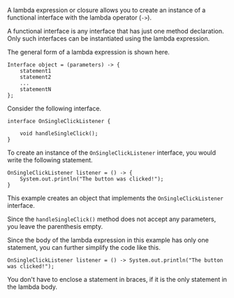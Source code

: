 A lambda expression or closure allows you to create an instance of a functional
interface with the lambda operator (`->`).

A functional interface is any interface that has just one method declaration.
Only such interfaces can be instantiated using the lambda expression.

The general form of a lambda expression is shown here.
```
Interface object = (parameters) -> {
    statement1
    statement2
    ...
    statementN
};
```

Consider the following interface.
```
interface OnSingleClickListener {

    void handleSingleClick();
}
```

To create an instance of the `OnSingleClickListener` interface, you would write
the following statement.

```
OnSingleClickListener listener = () -> {
    System.out.println("The button was clicked!");
}
```

This example creates an object that implements the `OnSingleClickListener`
interface.

Since the `handleSingleClick()` method does not accept any parameters, you leave
the parenthesis empty.

Since the body of the lambda expression in this example has only one statement,
you can further simplify the code like this.

```
OnSingleClickListener listener = () -> System.out.println("The button was clicked!");
```

You don't have to enclose a statement in braces, if it is the only statement 
in the lambda body.